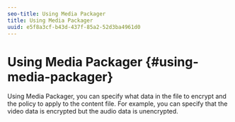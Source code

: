 ```yaml
---
seo-title: Using Media Packager
title: Using Media Packager
uuid: e5f8a3cf-b43d-437f-85a2-52d3ba4961d0
---
```


# Using Media Packager {#using-media-packager}

Using Media Packager, you can specify what data in the file to encrypt and the policy to apply to the content file. For example, you can specify that the video data is encrypted but the audio data is unencrypted. 
